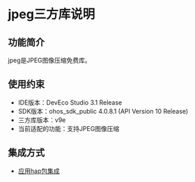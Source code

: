 # jpeg三方库说明
## 功能简介
jpeg是JPEG图像压缩免费库。
## 使用约束
- IDE版本：DevEco Studio 3.1 Release
- SDK版本：ohos_sdk_public 4.0.8.1 (API Version 10 Release)
- 三方库版本：v9e
- 当前适配的功能：支持JPEG图像压缩

## 集成方式
+ [应用hap包集成](docs/hap_integrate.md)
